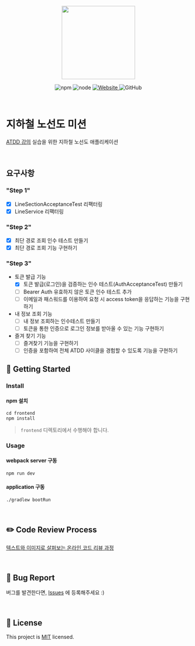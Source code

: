 <p align="center">
    <img width="200px;" src="https://raw.githubusercontent.com/woowacourse/atdd-subway-admin-frontend/master/images/main_logo.png"/>
</p>
<p align="center">
  <img alt="npm" src="https://img.shields.io/badge/npm-%3E%3D%205.5.0-blue">
  <img alt="node" src="https://img.shields.io/badge/node-%3E%3D%209.3.0-blue">
  <a href="https://edu.nextstep.camp/c/R89PYi5H" alt="nextstep atdd">
    <img alt="Website" src="https://img.shields.io/website?url=https%3A%2F%2Fedu.nextstep.camp%2Fc%2FR89PYi5H">
  </a>
  <img alt="GitHub" src="https://img.shields.io/github/license/next-step/atdd-subway-service">
</p>

<br>

# 지하철 노선도 미션

[ATDD 강의](https://edu.nextstep.camp/c/R89PYi5H) 실습을 위한 지하철 노선도 애플리케이션

<br>

## 요구사항

### "Step 1"

- [x] LineSectionAcceptanceTest 리팩터링
- [x] LineService 리팩터링

### "Step 2"

- [x] 최단 경로 조회 인수 테스트 만들기
- [x] 최단 경로 조회 기능 구현하기

### "Step 3"

- 토큰 발급 기능
    - [x] 토큰 발급(로그인)을 검증하는 인수 테스트(AuthAcceptanceTest) 만들기
    - [ ] Bearer Auth 유효하지 않은 토큰 인수 테스트 추가
    - [ ] 이메일과 패스워드를 이용하여 요청 시 access token을 응답하는 기능을 구현하기
- 내 정보 조회 기능
    - [ ] 내 정보 조회하는 인수테스트 만들기
    - [ ] 토큰을 통한 인증으로 로그인 정보를 받아올 수 있는 기능 구현하기
- 즐겨 찾기 기능
    - [ ] 즐겨찾기 기능을 구현하기
    - [ ] 인증을 포함하여 전체 ATDD 사이클을 경험할 수 있도록 기능을 구현하기

## 🚀 Getting Started

### Install

#### npm 설치

```
cd frontend
npm install
```

> `frontend` 디렉토리에서 수행해야 합니다.

### Usage

#### webpack server 구동

```
npm run dev
```

#### application 구동

```
./gradlew bootRun
```

<br>

## ✏️ Code Review Process

[텍스트와 이미지로 살펴보는 온라인 코드 리뷰 과정](https://github.com/next-step/nextstep-docs/tree/master/codereview)

<br>

## 🐞 Bug Report

버그를 발견한다면, [Issues](https://github.com/next-step/atdd-subway-service/issues) 에 등록해주세요 :)

<br>

## 📝 License

This project is [MIT](https://github.com/next-step/atdd-subway-service/blob/master/LICENSE.md) licensed.
